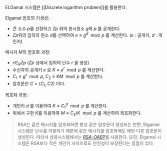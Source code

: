 ELGamal 시스템은 [[Discrete logarithm problem]]를 활용한다.

Elgamal 암호의 키생성:

- 큰 소수 $p$를 선정하고 $Zp$ 위의 원시원소 $g$와 $p$ 를 공개한다.
- $Zp$위의 임의의 원소 $d$를 선택하여 $e \equiv g^d \mod p$ 를 계산한다. ($e$ : 공개키, $d$ : 개인키)

메시지 $M$의 암호화 과정:

- $r \in _R Zp$ ($Zp$ 상에서 임의의 난수 $r$ 을 생성)
- 수신자의 공개키 $e$ 로 $K \equiv e^r \mod p$ 를 계산한다.
- $C_1 \equiv g^r \mod p, \; C_2 \equiv KM \mod p$ 를 계산한다.
- 암호문은 $C=(C_1, C2)$ 이다.

복호화 과정:

- 개인키 $d$ 를 이용하여 $K \equiv {C_1}^d \mod p$ 를 계산한다.
- 위에서 구한 $K$를 이용하여 $M \equiv C_2/K \mod p$ 를 계산하여 복호화한다.

> RSA는 같은 메시지를 암호화하면 항상 같은 암호문이 생성되는 반면, Elgamal 시스템은 난수를 이용하기 때문에 같은 메시지를 암호화해도 매번 다른 암호문이 생성된다. 따라서 상용시스템에서는 [_RSA-OAEP_](https://ko.wikipedia.org/wiki/OAEP)를 사용한다. 또한, Elgamal 시스템은 RSA보다 작은 개인키 사이즈로도 안전성이 보장된다는 장점이 있다.
